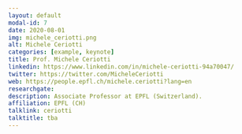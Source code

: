 ```yaml
---
layout: default
modal-id: 7
date: 2020-08-01
img: michele_ceriotti.png
alt: Michele Ceriotti
categories: [example, keynote]
title: Prof. Michele Ceriotti
linkedin: https://www.linkedin.com/in/michele-ceriotti-94a70047/
twitter: https://twitter.com/MicheleCeriotti
web: https://people.epfl.ch/michele.ceriotti?lang=en
researchgate: 
description: Associate Professor at EPFL (Switzerland).
affiliation: EPFL (CH)
talklink: ceriotti
talktitle: tba
---
```

